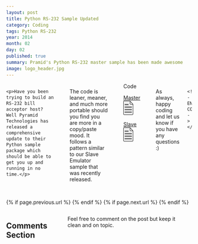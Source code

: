 ```yaml
---
layout: post
title: Python RS-232 Sample Updated
category: Coding
tags: Python RS-232
year: 2014
month: 02
day: 02
published: true
summary: Pramid's Python RS-232 master sample has been made awesome
image: logo_header.jpg
---
```


<!-- Content -->
<div class="row">
	<div class="col-md-9 columns">
	<!-- CONTENT HERE -->

	<p>Have you been trying to build an RS-232 bill acceptor host? Well Pyramid Technologies has released a comprehensive update to their Python sample package which should be able to get you up and running in no time.</p>
<br>
	<p>The code is leaner, meaner, and much more portable should you find you are more in a copy/paste mood. It follows a pattern similar to our Slave Emulator sample that was recently released.</p>
<br>

<div class="list-group">
  <a class="list-group-item active">Code</a>  
  <a class="list-group-item media-list" href="https://github.com/PyramidTechnologies/Python-RS-232" target="_blank"> 
    <p>Master<img style="margin-right: 10px;" class="pull-right" src="/img/posts/javadoc_icon.png" alt="javadoc_icon"></p>
  </a>
  <a class="list-group-item media-list" href="https://github.com/corytodd/soft-bill" target="_blank"> 
    <p>Slave<img style="margin-right: 10px;" class="pull-right" src="/img/posts/javadoc_icon.png" alt="javadoc_icon"></p>
  </a>    
</div>

<br>
<p>As always, happy coding and let us know if you have any questions :)</p>
	  
	<!-- END CONTENT-->  
	</div>
</div> 

<div class="row">
	<div class="span3 columns">&nbsp;</div>
	<div class="span6 column">
			<p class="pull-right">{% if page.previous.url %} <a href="{{page.previous.url}}" title="Previous Post: {{page.previous.title}}"><i class="icon-chevron-left"></i></a> 	{% endif %}   {% if page.next.url %} 	<a href="{{page.next.url}}" title="Next Post: {{page.next.title}}"><i class="icon-chevron-right"></i></a> 	{% endif %} </p>  
	</div>
</div>
	
<div class="row">	
    <div class="span9 columns">    
		<h2>Comments Section</h2>
	    <p>Feel free to comment on the post but keep it clean and on topic.</p>	
		<div id="disqus_thread"></div>
		<script type="text/javascript">
			/* * * CONFIGURATION VARIABLES: EDIT BEFORE PASTING INTO YOUR WEBPAGE * * */
			var disqus_shortname = 'ptidevelopers'; // required: replace example with your forum shortname
			var disqus_identifier = '{{ page.url }}';
			var disqus_url = 'http://pyramidtechnologies.github.com{{ page.url }}';
 
			
			/* * * DON'T EDIT BELOW THIS LINE * * */
			(function() {
				var dsq = document.createElement('script'); dsq.type = 'text/javascript'; dsq.async = true;
				dsq.src = 'http://' + disqus_shortname + '.disqus.com/embed.js';
				(document.getElementsByTagName('head')[0] || document.getElementsByTagName('body')[0]).appendChild(dsq);
			})();
		</script>
		<noscript>Please enable JavaScript to view the <a href="http://disqus.com/?ref_noscript">comments powered by Disqus.</a></noscript>
		<a href="http://disqus.com" class="dsq-brlink">blog comments powered by <span class="logo-disqus">Disqus</span></a>
	</div>
</div>

<!-- Twitter -->
<script>!function(d,s,id){var js,fjs=d.getElementsByTagName(s)[0];if(!d.getElementById(id)){js=d.createElement(s);js.id=id;js.src="//platform.twitter.com/widgets.js";fjs.parentNode.insertBefore(js,fjs);}}(document,"script","twitter-wjs");</script>

<!-- Google + -->
<script type="text/javascript">
  (function() {
    var po = document.createElement('script'); po.type = 'text/javascript'; po.async = true;
    po.src = 'https://apis.google.com/js/plusone.js';
    var s = document.getElementsByTagName('script')[0]; s.parentNode.insertBefore(po, s);
  })();
</script>
